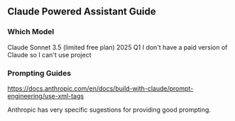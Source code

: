 ## Claude Powered Assistant Guide

### Which Model
Claude Sonnet 3.5 (limited free plan) 2025 Q1
I don't have a paid version of Claude so I can't use project 

### Prompting Guides

https://docs.anthropic.com/en/docs/build-with-claude/prompt-engineering/use-xml-tags

Anthropic has very specific sugestions for providing good prompting.